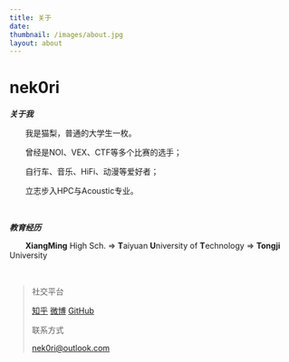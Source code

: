 ```yaml
---
title: 关于
date:
thumbnail: /images/about.jpg
layout: about
---
```

# nek0ri

***关于我***

&emsp;&emsp;我是猫梨，普通的大学生一枚。

&emsp;&emsp;曾经是NOI、VEX、CTF等多个比赛的选手；

&emsp;&emsp;自行车、音乐、HiFi、动漫等爱好者；

&emsp;&emsp;立志步入HPC与Acoustic专业。

<br/>

***教育经历***

&emsp;&emsp;**XiangMing** High Sch. => **T**aiyuan **U**niversity of **T**echnology => **Tongji** University
  
<br/>

>社交平台
>
>[知乎](https://www.zhihu.com/people/mattlee) [微博](https://weibo.com/6605314462/profile?topnav=1&wvr=6) [GitHub](https://github.com/nek0ri)
>
>联系方式
>
>[nek0ri@outlook.com](nek0ri@outlook.com)